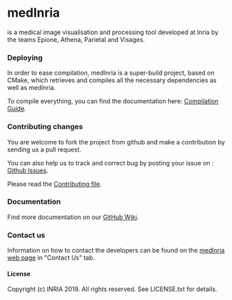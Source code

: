 # medInria

is a medical image visualisation and processing tool developed at Inria by the teams Epione, Athena, Parietal and Visages.

### Deploying

In order to ease compilation, medInria is a super-build project, based on CMake, which retrieves and compiles all the necessary dependencies as well as medInria.

To compile everything, you can find the documentation here: [Compilation Guide](https://github.com/Florent2305/medInria-public/wiki/Quick-Dev-Guide).

### Contributing changes

You are welcome to fork the project from github and make a contribution by sending us a pull request.

You can also help us to track and correct bug by posting your issue on : [Github Issues](https://github.com/medInria/medInria-public/issues).

Please read the [Contributing file](https://github.com/medInria/medInria-public/blob/master/CONTRIBUTING.md).

### Documentation

Find more documentation on our [GitHub Wiki](https://github.com/medInria/medInria-public/wiki).

### Contact us

Information on how to contact the developers can be found on the [medInria web page](http://med.inria.fr/) in "Contact Us" tab.

#### License

Copyright (c) INRIA 2019. All rights reserved.
See LICENSE.txt for details.

 
